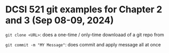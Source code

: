 # DCSI 521 git examples for Chapter 2 and 3 (Sep 08-09, 2024)

`git clone <URL>`:  does a one-time / only-time downloaad of a git repo from <URL>

`git commit -m "MY Message"`: does commit and apply message all at once
